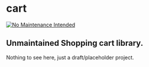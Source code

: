 # cart

[![No Maintenance Intended](http://unmaintained.tech/badge.svg)](http://unmaintained.tech/)

## Unmaintained Shopping cart library.

Nothing to see here, just a draft/placeholder project.
